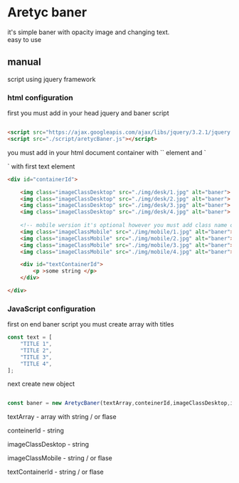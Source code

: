 <h1>
    Aretyc baner
</h1>
<p>
    it's simple baner with opacity image and changing text.
    <br> easy to use     
</p>

<h2>
manual 
</h2>

<aside class="notice">
    script using jquery framework 
</aside>

<h3>
    html configuration
</h3>
<p>
    first you must add in your head jquery and baner script 
</p>

```html

<script src="https://ajax.googleapis.com/ajax/libs/jquery/3.2.1/jquery.min.js"></script>
<script src="./script/aretycBaner.js"></script>

```

 
<p>
    you must add in your html document container with `<img>` element and `<div>` with first text element 
</p>


```html 
<div id="containerId">

    <img class="imageClassDesktop" src="./img/desk/1.jpg" alt="baner">
    <img class="imageClassDesktop" src="./img/desk/2.jpg" alt="baner">
    <img class="imageClassDesktop" src="./img/desk/3.jpg" alt="baner">
    <img class="imageClassDesktop" src="./img/desk/4.jpg" alt="baner">
        
    <!-- mobile wersion it's optional however you must add class name or false in class     constructor -->
    <img class="imageClassMobile" src="./img/mobile/1.jpg" alt="baner">
    <img class="imageClassMobile" src="./img/mobile/2.jpg" alt="baner">
    <img class="imageClassMobile" src="./img/mobile/3.jpg" alt="baner">
    <img class="imageClassMobile" src="./img/mobile/4.jpg" alt="baner">

    <div id="textContainerId">
        <p >some string </p>
    </div>

</div>   

```

<h3>
    JavaScript configuration
</h3>
<p>
    first on  end baner script you must create array with titles 
<p>

```javascript
const text = [
    "TITLE 1",
    "TITLE 2",
    "TITLE 3",
    "TITLE 4",
];

```

<p>
    next create new object 
</p>


```javascript

const baner = new AretycBaner(textArray,conteinerId,imageClassDesktop,imageClassMobile,textContainerId);


```

<p> textArray - array with string / or flase </p>
<p> conteinerId - string </p>
<p> imageClassDesktop - string </p>
<p> imageClassMobile - string / or flase</p>
<p> textContainerId - string / or flase</p>



